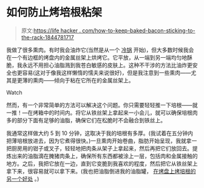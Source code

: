 # 如何防止烤培根粘架

> 原文:[https://life hacker . com/how-to-keep-baked-bacon-sticking-to-the-rack-1844781717](https://lifehacker.com/how-to-keep-baked-bacon-from-sticking-to-the-rack-1844781717)

我做了很多熏肉。有时我会油炸它(当然是从一个 [冷锅](https://lifehacker.com/the-secret-to-great-bacon-is-a-cold-pan-1829171657) 开始)，但大多数时候我会在一个有边框的烤盘内的金属丝架上烘烤它。它平放，从一端到另一端均匀地酥脆，我永远不用担心油脂溅到我苍白敏感的皮肤上。这种不干涉的方法比油炸更安全也更容易(这对于像我这样懒惰的懦夫来说很好)，但是我注意到一些熏肉——尤其是更薄的熏肉——倾向于粘在它所在的金属丝架上。

Watch

然而，有一个非常简单的方法可以解决这个问题。你只需要轻轻推一下培根——就一推！—在烤箱中的时间内。将它从铁丝架上拿起来一小会儿，就可以确保培根肉多的部分下面有足够的油脂，确保它们在松脆时不会融合到铁丝上。

我通常这样做大约 5 到 10 分钟，这取决于我的培根有多厚。(我试着在五分钟内把薄培根放进去，因为它煮得很快。)一旦熏肉开始卷曲，脂肪开始呈现，我就拿一把厨房用的钳子或叉子，轻轻地把肉条从架子上拿起来，然后再把它们放回去。提炼出来的油脂滴在腌猪肉条上，确保所有东西都被涂上一层，包括肉和金属接触的地方。之后，我把它放在一边，直到它变脆到我喜欢的程度，然后把它从铁丝架上拿下来，很容易就可以拿下来。(我也把油脂倒进我的油脂罐， [在烤盘上烤培根的另一个好处](https://skillet.lifehacker.com/brush-your-biscuits-with-bacon-grease-before-baking-1844687159) 。)